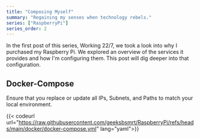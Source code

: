 ```yaml
---
title: "Composing Myself"
summary: "Regaining my senses when technology rebels."
series: ["RaspberryPi"]
series_order: 2
---
```


In the first post of this series, Working 22/7, we took a look into why I purchased my Raspberry Pi. We explored an overview of the services it provides and how I'm configuring them. This post will dig deeper into that configuration.

##

## Docker-Compose

Ensure that you replace or update all IPs, Subnets, and Paths to match your local environment.

{{< codeurl url="https://raw.githubusercontent.com/geeksbsmrt/RaspberryPi/refs/heads/main/docker/docker-compose.yml" lang="yaml">}}
